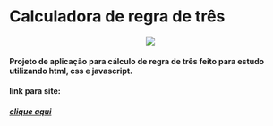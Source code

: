 
  # Calculadora de regra de três
  
  
  <div align="center">
        <img src="https://github.com/ricardiobraga/ruleOfThreeCalculator/blob/master/calcRegraDeTres.png">
    </div>
    
  #### Projeto de aplicação para cálculo de regra de três feito para estudo utilizando html, css e javascript.


  #### link para site:
  ##### [clique aqui](https://ricardiobraga.github.io/ruleOfThreeCalculator/)
